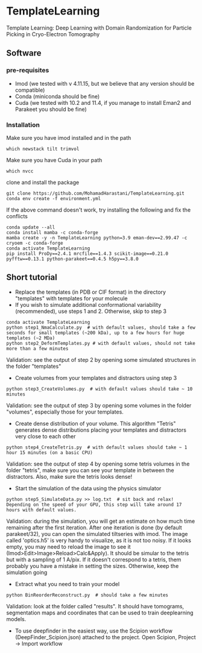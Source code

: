 # TemplateLearning
Template Learning: Deep Learning with Domain Randomization for Particle Picking in Cryo-Electron Tomography


## Software
### pre-requisites 
- Imod (we tested with v 4.11.15, but we believe that any version should be compatible)
- Conda (miniconda should be fine)
- Cuda (we tested with 10.2 and 11.4, if you manage to install Eman2 and Parakeet you should be fine)
### Installation
Make sure you have imod installed and in the path
```
which newstack tilt trimvol
```
Make sure you have Cuda in your path
```
which nvcc
```
clone and install the package
```
git clone https://github.com/MohamadHarastani/TemplateLearning.git
conda env create -f environment.yml
```
If the above command doesn't work, try installing the following and fix the conflicts
```
conda update --all
conda install mamba -c conda-forge
mamba create -y -n TemplateLearning python=3.9 eman-dev==2.99.47 -c cryoem -c conda-forge
conda activate TemplateLearning
pip install ProDy==2.4.1 mrcfile==1.4.3 scikit-image==0.21.0 pyfftw==0.13.1 python-parakeet==0.4.5 h5py==3.8.0
```
## Short tutorial
- Replace the templates (in PDB or CIF format) in the directory "templates" with templates for your molecule
- If you wish to simulate additional conformational variability (recommended), use steps 1 and 2. Otherwise, skip to step 3
```
conda activate TemplateLearning
python step1_NmaCalculate.py  # with default values, should take a few seconds for small templates (~200 kDa), up to a few hours for huge templates (~2 MDa)
python step2_DeformTemplates.py # with default values, should not take more than a few minutes
```
Validation: see the output of step 2 by opening some simulated structures in the folder "templates"
- Create volumes from your templates and distractors using step 3
```
python step3_CreateVolumes.py  # with default values should take ~ 10 minutes
```
Validation: see the output of step 3 by opening some volumes in the folder "volumes", especially those for your templates.
- Create dense distribution of your volume. This algorithm "Tetris" generates dense distributions placing your templates and distractors very close to each other
```
python step4_CreateTetris.py  # with default values should take ~ 1 hour 15 minutes (on a basic CPU)
```
Validation: see the output of step 4 by opening some tetris volumes in the folder "tetris", make sure you can see your template in between the distractors. Also, make sure the tetris looks dense!
- Start the simulation of the data using the physics simulator
```
python step5_SimulateData.py >> log.txt  # sit back and relax! Depending on the speed of your GPU, this step will take around 17 hours with default values.
```
Validation: during the simulation, you will get an estimate on how much time remaining after the first iteration. After one iteration is done (by default parakeet/32), you can open the simulated tiltseries with imod. The image called 'optics.h5' is very handy to visualize, as it is not too noisy. If it looks empty, you may need to reload the image to see it (Imod>Edit>Image>Reload>Calc&Apply). It should be simular to the tetris but with a sampling of 1 A/pix. If it doesn't correspond to a tetris, them probably you have a mistake in setting the sizes. Otherwise, keep the simulation going
- Extract what you need to train your model
```
python BinReorderReconstruct.py  # should take a few minutes
```
Validation: look at the folder called "results". It should have tomograms, segmentation maps and coordinates that can be used to train deeplearning models.
- To use deepfinder in the easiest way, use the Scipion workflow (DeepFinder_Scipion.json) attached to the project. Open Scipion, Project -> Import workflow
